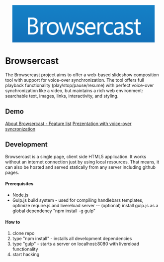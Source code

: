 <div align="center">
  <img src="./public/design/logo.png" height="120px" alt="Browsercast" title="Browsercast">
</div>  

Browsercast
===========

The Browsercast project aims to offer a web-based slideshow composition tool with support for voice-over synchronization.
The tool offers full playback functionality (play/stop/pause/resume) with perfect voice-over synchronization like a video, but maintains a rich web environment: searchable text, images, links, interactivity, and styling.

## Demo

[About Browsercast - Feature list](http://redenergy.github.io/Browsercast?demo=demo-about)
[Prezentation with voice-over syncronization](http://redenergy.github.io/Browsercast)  

## Development

Browsercast is a single page, client side HTML5 application. It works without an internet connection just by using local resources. That means, it can also be hosted and served statically from any server including github pages.

#### Prerequisites
- Node.js
- Gulp.js build system - used for compiling handlebars templates, optimize require.js and livereload server
  -- (optional) install gulp.js as a global dependency "npm install -g gulp"

#### How to

1. clone repo
2. type "npm install" - installs all development dependencies
3. type "gulp" - starts a server on localhost:8080 with livereload functionality
4. start hacking
